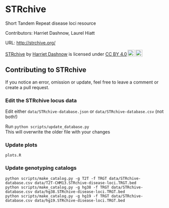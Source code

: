 # STRchive

Short Tandem Repeat disease loci resource

Contributors: Harriet Dashnow, Laurel Hiatt

URL: http://strchive.org/

<p xmlns:cc="http://creativecommons.org/ns#" xmlns:dct="http://purl.org/dc/terms/"><a property="dct:title" rel="cc:attributionURL" href="http://strchive.org/">STRchive</a> by <a rel="cc:attributionURL dct:creator" property="cc:attributionName" href="https://github.com/hdashnow">Harriet Dashnow</a> is licensed under <a href="http://creativecommons.org/licenses/by/4.0/?ref=chooser-v1" target="_blank" rel="license noopener noreferrer" style="display:inline-block;">CC BY 4.0<img style="height:22px!important;margin-left:3px;vertical-align:text-bottom;" src="https://mirrors.creativecommons.org/presskit/icons/cc.svg?ref=chooser-v1"><img style="height:22px!important;margin-left:3px;vertical-align:text-bottom;" src="https://mirrors.creativecommons.org/presskit/icons/by.svg?ref=chooser-v1"></a></p>

## Contributing to STRchive

If you notice an error, omission or update, feel free to leave a comment or create a pull request.

### Edit the STRchive locus data

Edit either `data/STRchive-database.json` or `data/STRchive-database.csv` (not both!)

Run `python scripts/update_database.py`  
This will overwrite the older file with your changes

### Update plots

`plots.R`

### Update genotyping catalogs

```
python scripts/make_catalog.py -g T2T -f TRGT data/STRchive-database.csv data/T2T-CHM13.STRchive-disease-loci.TRGT.bed
python scripts/make_catalog.py -g hg38 -f TRGT data/STRchive-database.csv data/hg38.STRchive-disease-loci.TRGT.bed
python scripts/make_catalog.py -g hg19 -f TRGT data/STRchive-database.csv data/hg19.STRchive-disease-loci.TRGT.bed
```
